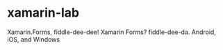 # xamarin-lab
Xamarin.Forms, fiddle-dee-dee!
Xamarin Forms? fiddle-dee-da.
Android, iOS, and Windows
